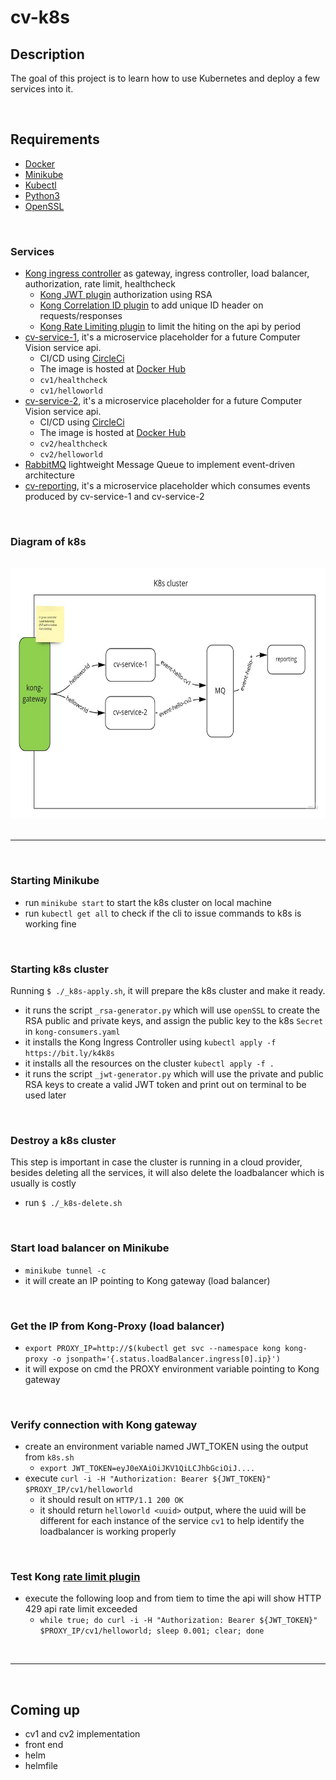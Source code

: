 # cv-k8s

## Description
The goal of this project is to learn how to use Kubernetes and deploy a few services into it.

<br/>

## Requirements
- [Docker](https://www.docker.com/)
- [Minikube](https://minikube.sigs.k8s.io/docs/start/)
- [Kubectl](https://kubernetes.io/docs/tasks/tools/#kubectl)
- [Python3](https://www.python.org/downloads/)
- [OpenSSL](https://www.openssl.org/)

<br/>

### Services
- [Kong ingress controller](https://github.com/Kong/kubernetes-ingress-controller) as gateway, ingress controller, load balancer, authorization, rate limit, healthcheck
    - [Kong JWT plugin](https://docs.konghq.com/hub/kong-inc/jwt/) authorization using RSA
    - [Kong Correlation ID plugin](https://docs.konghq.com/hub/kong-inc/correlation-id/) to add unique ID header on requests/responses
    - [Kong Rate Limiting plugin](https://docs.konghq.com/hub/kong-inc/rate-limiting/) to limit the hiting on the api by period
- [cv-service-1](https://github.com/s1lv10fr4gn4n1/cv-service-1), it's a microservice placeholder for a future Computer Vision service api.
    - CI/CD using [CircleCi](https://circleci.com/)
    - The image is hosted at [Docker Hub](https://hub.docker.com/repository/docker/silviofragnani/cv-service-1) 
    - `cv1/healthcheck`
    - `cv1/helloworld`
- [cv-service-2](https://github.com/s1lv10fr4gn4n1/cv-service-2), it's a microservice placeholder for a future Computer Vision service api. 
    - CI/CD using [CircleCi](https://circleci.com/)
    - The image is hosted at [Docker Hub](https://hub.docker.com/repository/docker/silviofragnani/cv-service-2) 
    - `cv2/healthcheck`
    - `cv2/helloworld`
- [RabbitMQ](https://www.rabbitmq.com/) lightweight Message Queue to implement event-driven architecture
- [cv-reporting](https://github.com/s1lv10fr4gn4n1/cv-reporting), it's a microservice placeholder which consumes events produced by cv-service-1 and cv-service-2

</br>

### Diagram of k8s
</br>
<img src="./_images/diagram.jpg" height="400">
</br>

<br/>

---

<br/>

### Starting Minikube
- run `minikube start` to start the k8s cluster on local machine
- run `kubectl get all` to check if the cli to issue commands to k8s is working fine

<br/>

### Starting k8s cluster
Running `$ ./_k8s-apply.sh`, it will prepare the k8s cluster and make it ready.
- it runs the script `_rsa-generator.py` which will use `openSSL` to create the RSA public and private keys, and assign the public key to the k8s `Secret` in `kong-consumers.yaml` 
- it installs the Kong Ingress Controller using `kubectl apply -f https://bit.ly/k4k8s`
- it installs all the resources on the cluster `kubectl apply -f .`
- it runs the script `_jwt-generator.py` which will use the private and public RSA keys to create a valid JWT token and print out on terminal to be used later 

<br/>

### Destroy a k8s cluster
This step is important in case the cluster is running in a cloud provider, besides deleting all the services, it will also delete the loadbalancer which is usually is costly
- run `$ ./_k8s-delete.sh`

<br/>

### Start load balancer on Minikube 
- `minikube tunnel -c`
- it will create an IP pointing to Kong gateway (load balancer) 

<br/>

### Get the IP from Kong-Proxy (load balancer)
- `export PROXY_IP=http://$(kubectl get svc --namespace kong kong-proxy -o jsonpath='{.status.loadBalancer.ingress[0].ip}')`
- it will expose on cmd the PROXY environment variable pointing to Kong gateway

<br/>

### Verify connection with Kong gateway
- create an environment variable named JWT_TOKEN using the output from `k8s.sh`
    - `export JWT_TOKEN=eyJ0eXAiOiJKV1QiLCJhbGciOiJ....`
- execute `curl -i -H "Authorization: Bearer ${JWT_TOKEN}" $PROXY_IP/cv1/helloworld` 
    - it should result on `HTTP/1.1 200 OK`
    - it should return `helloworld <uuid>` output, where the uuid will be different for each instance of the service `cv1` to help identify the loadbalancer is working properly

<br/>

### Test Kong [rate limit plugin](https://docs.konghq.com/hub/kong-inc/rate-limiting/)
- execute the following loop and from tiem to time the api will show HTTP 429 api rate limit exceeded
    - `while true; do curl -i -H "Authorization: Bearer ${JWT_TOKEN}" $PROXY_IP/cv1/helloworld; sleep 0.001; clear; done` 

<br/>     

---  
<br/>

## Coming up
- cv1 and cv2 implementation
- front end 
- helm
- helmfile

